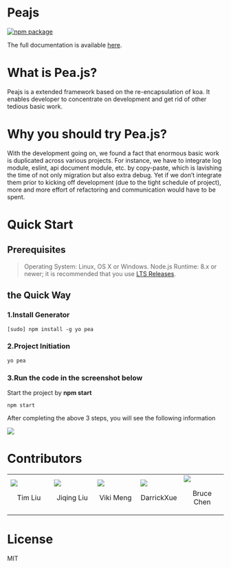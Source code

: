 # Peajs
[![npm package](https://badge.fury.io/js/generator-pea.svg)](https://www.npmjs.com/package/generator-pea)

The full documentation is available <a href="http://120.78.129.187">here</a>.





# What is Pea.js?

Peajs is a extended framework based on the re-encapsulation of koa. It enables developer to concentrate on development and get rid of other tedious basic work.

# Why you should try Pea.js?
With the development going on, we found a fact that enormous basic work is duplicated across various projects. For instance, we have to integrate log module, eslint, api document module, etc. by copy-paste, which is lavishing the time of not only migration but also extra debug. Yet if we don’t integrate them prior to kicking off development (due to the tight schedule of project), more and more effort of refactoring and communication would have to be spent.

# Quick Start
## Prerequisites
> Operating System: Linux, OS X or Windows.
> Node.js Runtime: 8.x or newer; it is recommended that you use <a href="https://nodejs.org/en/">LTS Releases</a>.

## the Quick Way
### 1.Install Generator
```
[sudo] npm install -g yo pea
```

### 2.Project Initiation
```
yo pea
```

### 3.Run the code in the screenshot below

Start the project by **npm start**
```
npm start
```

After completing the above 3 steps, you will see the following information

<img src="https://github.com/pea-easy/peadoc-en/raw/master/src/images/generate-project.jpg"></img>

# Contributors
<table>
    <tr>
        <td width="20%">
            <a href="https://github.com/TimLiu1">
                <img src="https://avatars2.githubusercontent.com/u/16770736?s=460&v=4" />
                </a>
                <p align="center">Tim Liu
                </p>
                </td>
                <td width="20%">
                <a href="https://github.com/InCodingNowLiu"><img src="https://avatars0.githubusercontent.com/u/31758568?s=460&v=4" />
                </a>
                <p align="center">Jiqing Liu</p>
                </td>
                </td>
                <td width="20%">
                <a href="https://github.com/vmeng"><img src="https://avatars1.githubusercontent.com/u/4220520?s=460&v=4" />
                </a>
                <p align="center">Viki Meng</p>
                </td>
                <td width="20%">
                <a href="https://github.com/DarrickXue"><img src="https://avatars3.githubusercontent.com/u/37821791?s=460&v=4" />
                </a>
                <p align="center">DarrickXue</p>
                </td>
                </td>
                <td width="20%">
                <a href="https://github.com/riskgod"><img src="https://avatars2.githubusercontent.com/u/3436287?s=460&v=4" />
                </a>
                <p align="center">Bruce Chen</p>
                </td>
                </tr>
</table>


# License

MIT